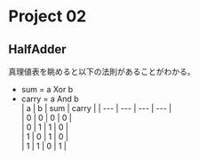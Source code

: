 # Project 02
## HalfAdder
真理値表を眺めると以下の法則があることがわかる。
* sum = a Xor b
* carry = a And b  
|   a   |   b   |  sum  | carry |
| --- | --- | --- | --- |  
|   0   |   0   |   0   |   0   |  
|   0   |   1   |   1   |   0   |  
|   1   |   0   |   1   |   0   |  
|   1   |   1   |   0   |   1   |